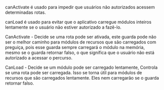 canActivate é usado para impedir que usuários não autorizados acessem determinadas rotas.

canLoad é usado para evitar que o aplicativo carregue módulos inteiros lentamente se o usuário não estiver autorizado a fazê-lo.

CanActivate - Decide se uma rota pode ser ativada, este guarda pode não ser o melhor caminho para módulos de recursos que são carregados com preguiça, pois esse guarda sempre carregará o módulo na memória, mesmo se o guarda retornar falso, o que significa que o usuário não está autorizado a acessar o percurso.

CanLoad - Decide se um módulo pode ser carregado lentamente, Controla se uma rota pode ser carregada. Isso se torna útil para módulos de recursos que são carregados lentamente. Eles nem carregarão se o guarda retornar falso.